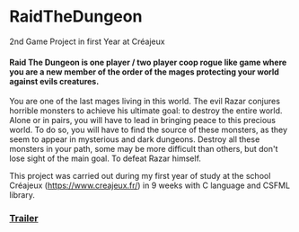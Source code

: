 # RaidTheDungeon
2nd Game Project in first Year at Créajeux

#### Raid The Dungeon is one player / two player coop rogue like game where you are a new member of the order of the mages protecting your world against evils creatures.
You are one of the last mages living in this world.
The evil Razar conjures horrible monsters to achieve his ultimate goal: to destroy the entire world. Alone or in pairs, you will have to lead in bringing peace to this precious world.
To do so, you will have to find the source of these monsters, as they seem to appear in mysterious and dark dungeons.
Destroy all these monsters in your path, some may be more difficult than others, but don't lose sight of the main goal.
To defeat Razar himself.

This project was carried out during my first year of study at the school Créajeux (https://www.creajeux.fr/) in 9 weeks with C language and CSFML library.

### [Trailer](https://www.youtube.com/watch?v=Z1CCCZI_Qwk)

